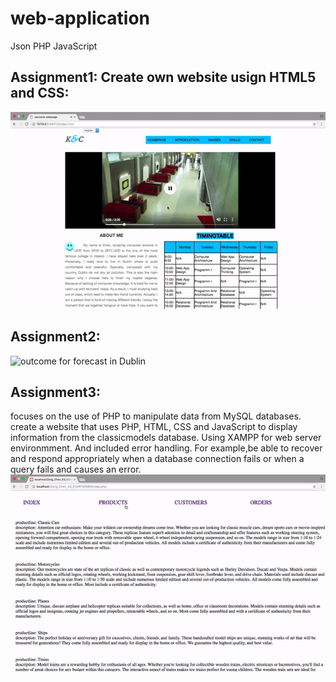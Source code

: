 # web-application
Json PHP JavaScript

## Assignment1: Create own website usign HTML5 and CSS:
![outcome ](img-folder/personalweb.gif)

## Assignment2: 

![outcome for forecast in Dublin ](img-folder/forcast.gif)

## Assignment3: 
focuses on the use of PHP to manipulate data from MySQL databases.
create a website that uses PHP, HTML, CSS and JavaScript to display information from the classicmodels database. Using XAMPP for web server environmment. And included error handling.
For example,be able to recover and respond appropriately when a database connection fails or when a query fails and causes an error.
![outcome](img-folder/php.gif)
